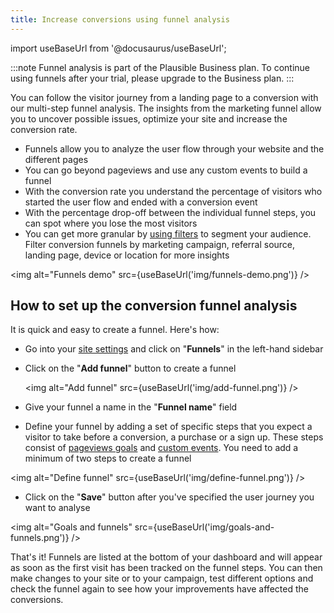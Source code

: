 ```yaml
---
title: Increase conversions using funnel analysis
---
```


import useBaseUrl from '@docusaurus/useBaseUrl';

:::note
Funnel analysis is part of the Plausible Business plan. To continue using funnels after your trial, please upgrade to the Business plan.
:::

You can follow the visitor journey from a landing page to a conversion with our multi-step funnel analysis. The insights from the marketing funnel allow you to uncover possible issues, optimize your site and increase the conversion rate.

* Funnels allow you to analyze the user flow through your website and the different pages
* You can go beyond pageviews and use any custom events to build a funnel
* With the conversion rate you understand the percentage of visitors who started the user flow and ended with a conversion event
* With the percentage drop-off between the individual funnel steps, you can spot where you lose the most visitors
* You can get more granular by [using filters](filters-segments.md) to segment your audience. Filter conversion funnels by marketing campaign, referral source, landing page, device or location for more insights

<img alt="Funnels demo" src={useBaseUrl('img/funnels-demo.png')} />

## How to set up the conversion funnel analysis

It is quick and easy to create a funnel. Here's how:

* Go into your [site settings](website-settings.md) and click on "**Funnels**" in the left-hand sidebar

* Click on the "**Add funnel**" button to create a funnel

   <img alt="Add funnel" src={useBaseUrl('img/add-funnel.png')} />

* Give your funnel a name in the "**Funnel name**" field

* Define your funnel by adding a set of specific steps that you expect a visitor to take before a conversion, a purchase or a sign up. These steps consist of [pageviews goals](pageview-goals.md) and [custom events](custom-event-goals.md). You need to add a minimum of two steps to create a funnel

<img alt="Define funnel" src={useBaseUrl('img/define-funnel.png')} />

* Click on the "**Save**" button after you've specified the user journey you want to analyse

<img alt="Goals and funnels" src={useBaseUrl('img/goals-and-funnels.png')} />

That's it! Funnels are listed at the bottom of your dashboard and will appear as soon as the first visit has been tracked on the funnel steps. You can then make changes to your site or to your campaign, test different options and check the funnel again to see how your improvements have affected the conversions.
